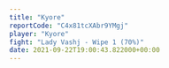 ```yaml
---
title: "Kyore"
reportCode: "C4x81tcXAbr9YMgj"
player: "Kyore"
fight: "Lady Vashj - Wipe 1 (70%)"
date: 2021-09-22T19:00:43.822000+00:00
---
```

